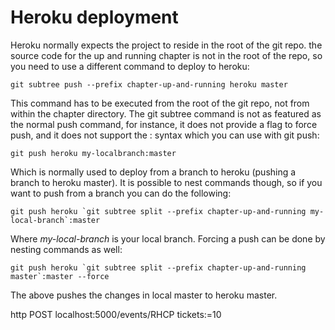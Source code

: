 Heroku deployment
=================

Heroku normally expects the project to reside in the root of the git repo.
the source code for the up and running chapter is not in the root of the repo, so you need to use a different command to deploy to heroku:

    git subtree push --prefix chapter-up-and-running heroku master

This command has to be executed from the root of the git repo, not from within the chapter directory.
The git subtree command is not as featured as the normal push command, for instance, it does not provide a flag to force push,
and it does not support the <local-branch>:<remote-branch> syntax which you can use with git push:

    git push heroku my-localbranch:master

Which is normally used to deploy from a branch to heroku (pushing a branch to heroku master).
It is possible to nest commands though, so if you want to push from a branch you can do the following:

    git push heroku `git subtree split --prefix chapter-up-and-running my-local-branch`:master

Where *my-local-branch* is your local branch.
Forcing a push can be done by nesting commands as well:

    git push heroku `git subtree split --prefix chapter-up-and-running master`:master --force

The above pushes the changes in local master to heroku master.

http POST localhost:5000/events/RHCP tickets:=10


